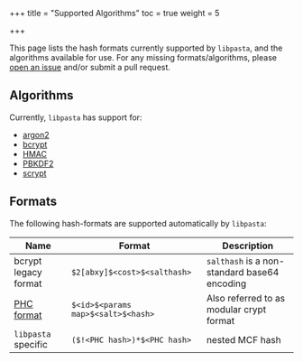 +++
title = "Supported Algorithms"
toc = true
weight = 5

+++

This page lists the hash formats currently supported by `libpasta`, and
the algorithms available for use. For any missing formats/algorithms, please
[open an issue](https://github.com/libpasta/libpasta/issues) and/or submit a
pull request.

## Algorithms

Currently, `libpasta` has support for: 

 - [argon2](https://github.com/P-H-C/phc-winner-argon2/)
 - [bcrypt](https://en.wikipedia.org/wiki/Bcrypt)
 - [HMAC](https://en.wikipedia.org/wiki/Hash-based_message_authentication_code)
 - [PBKDF2](https://en.wikipedia.org/wiki/PBKDF2)
 - [scrypt](https://www.tarsnap.com/scrypt.html)

## Formats

The following hash-formats are supported automatically by `libpasta`:

| Name        | Format           | Description  |
| ----------- |-------------     | ------------ |
| bcrypt legacy format               |  `$2[abxy]$<cost>$<salthash>`  | `salthash` is a non-standard base64 encoding |
| [PHC format](../phc-string-format) | `$<id>$<params map>$<salt>$<hash>`      |   Also referred to as modular crypt format |
| `libpasta` specific                | `($!<PHC hash>)*$<PHC hash>`      |  nested MCF hash |

